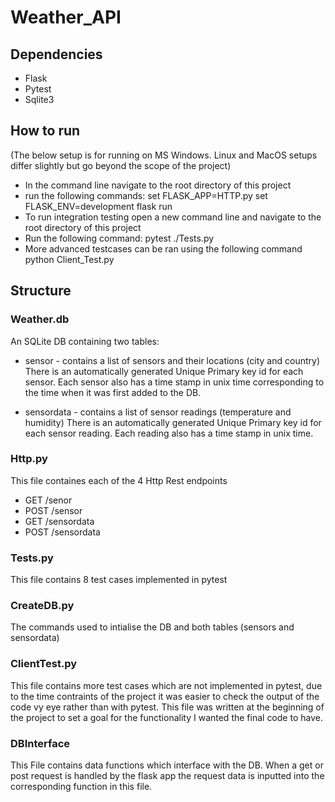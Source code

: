 # Weather_API
## Dependencies
* Flask
* Pytest
* Sqlite3

## How to run
(The below setup is for running on MS Windows. Linux and MacOS setups differ slightly but go beyond the scope of the project)
* In the command line navigate to the root directory of this project
* run the following commands:
    set FLASK_APP=HTTP.py
    set FLASK_ENV=development
    flask run
 * To run integration testing open a new command line and navigate to the root directory of this project
 * Run the following command:
    pytest ./Tests.py
 * More advanced testcases can be ran using the following command
    python Client_Test.py

## Structure
### Weather.db
An SQLite DB containing two tables:
* sensor - contains a list of sensors and their locations (city and country) There is an automatically generated Unique Primary key id for each sensor. Each sensor also has a time stamp in unix time corresponding to the time when it was first added to the DB.

* sensordata - contains a list of sensor readings (temperature and humidity) There is an automatically generated Unique Primary key id for each sensor reading. Each reading also has a time stamp in unix time.

### Http.py
This file containes each of the 4 Http Rest endpoints 
* GET /senor
* POST /sensor
* GET /sensordata
* POST /sensordata

### Tests.py
This file contains 8 test cases implemented in pytest

### CreateDB.py
The commands used to intialise the DB and both tables (sensors and sensordata)

### ClientTest.py
This file contains more test cases which are not implemented in pytest, due to the time contraints of the project it was easier to check the output of the code vy eye rather than with pytest. This file was written at the beginning of the project to set a goal for the functionality I wanted the final code to have.

### DBInterface
This File contains data functions which interface with the DB. When a get or post request is handled by the flask app the request data is inputted into the corresponding function in this file. 

